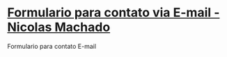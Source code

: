 # [Formulario para contato via E-mail - Nicolas Machado](https://machad0kkj.github.io/formulario/)
Formulario para contato E-mail
